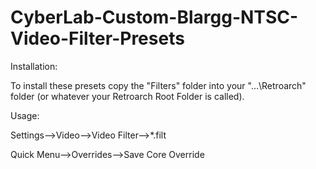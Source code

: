 # CyberLab-Custom-Blargg-NTSC-Video-Filter-Presets

Installation:

To install these presets copy the "Filters" folder into your "…\Retroarch\" folder (or whatever your Retroarch Root Folder is called).


Usage:

Settings-->Video-->Video Filter--><choose video filter preset>*.filt

Quick Menu-->Overrides-->Save Core Override
